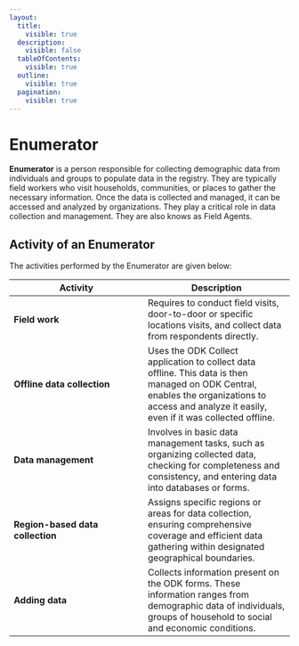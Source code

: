 ```yaml
---
layout:
  title:
    visible: true
  description:
    visible: false
  tableOfContents:
    visible: true
  outline:
    visible: true
  pagination:
    visible: true
---
```


# Enumerator

**Enumerator** is a person responsible for collecting demographic data from individuals and groups to populate data in the registry. They are typically field workers who visit households, communities, or places to gather the necessary information. Once the data is collected and managed, it can be accessed and analyzed by organizations. They play a critical role in data collection and management. They are also knows as Field Agents.

## Activity of an Enumerator

The activities performed by the Enumerator are given below:

<table><thead><tr><th width="225">Activity</th><th>Description</th></tr></thead><tbody><tr><td><strong>Field work</strong></td><td>Requires to conduct field visits, door-to-door or specific locations visits, and collect data from respondents directly.</td></tr><tr><td><strong>Offline data collection</strong></td><td>Uses the ODK Collect application to collect data offline. This data is then managed on ODK Central, enables the organizations to access and analyze it easily, even if it was collected offline. </td></tr><tr><td><strong>Data management</strong></td><td>Involves in basic data management tasks, such as organizing collected data, checking for completeness and consistency, and entering data into databases or forms.</td></tr><tr><td><strong>Region-based data collection</strong></td><td>Assigns specific regions or areas for data collection, ensuring comprehensive coverage and efficient data gathering within designated geographical boundaries.</td></tr><tr><td><strong>Adding data</strong></td><td>Collects information present on the ODK forms. These information ranges from demographic data of individuals, groups of household to social and economic conditions. </td></tr></tbody></table>



